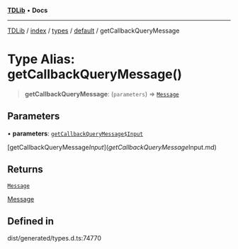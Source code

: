 [**TDLib**](../../../../../../README.md) • **Docs**

***

[TDLib](../../../../../../modules.md) / [index](../../../../../README.md) / [types](../../../README.md) / [default](../README.md) / getCallbackQueryMessage

# Type Alias: getCallbackQueryMessage()

> **getCallbackQueryMessage**: (`parameters`) => [`Message`](Message.md)

## Parameters

• **parameters**: [`getCallbackQueryMessage$Input`](getCallbackQueryMessage$Input.md)

[getCallbackQueryMessage$Input](getCallbackQueryMessage$Input.md)

## Returns

[`Message`](Message.md)

[Message](Message.md)

## Defined in

dist/generated/types.d.ts:74770
